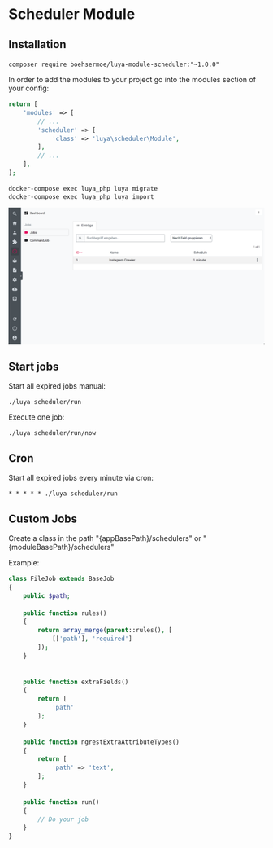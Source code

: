 # Scheduler Module

## Installation

`composer require boehsermoe/luya-module-scheduler:"~1.0.0"`

In order to add the modules to your project go into the modules section of your config:

```php
return [
    'modules' => [
        // ...
        'scheduler' => [
            'class' => 'luya\scheduler\Module',
        ],
        // ...
    ],
];
```
```shell
docker-compose exec luya_php luya migrate
docker-compose exec luya_php luya import
```

![screen](scheduler-screen.png)

## Start jobs

Start all expired jobs manual:
```shell
./luya scheduler/run
```

Execute one job:
```shell
./luya scheduler/run/now
```

## Cron

Start all expired jobs every minute via cron:
```shell
* * * * * ./luya scheduler/run
```


## Custom Jobs

Create a class in the path "{appBasePath}/schedulers" or "{moduleBasePath}/schedulers"

Example:
```php
class FileJob extends BaseJob
{
	public $path;

	public function rules()
	{
		return array_merge(parent::rules(), [
			[['path'], 'required']
		]);
	}


	public function extraFields()
	{
		return [
			'path'
		];
	}

	public function ngrestExtraAttributeTypes()
	{
		return [
			'path' => 'text',
		];
	}

	public function run()
	{
		// Do your job
	}
}
```

